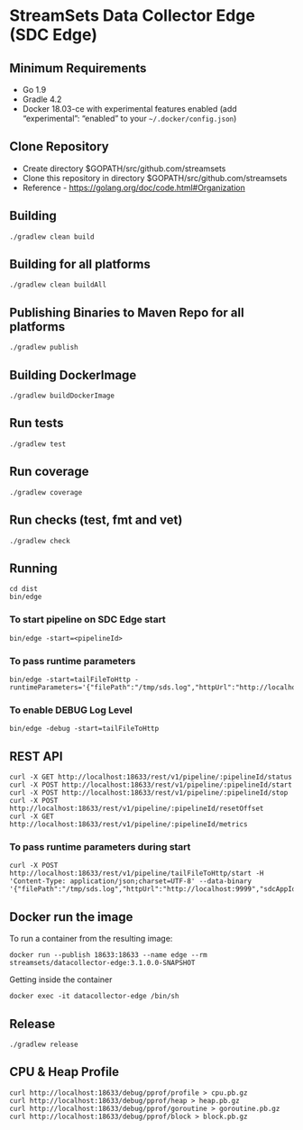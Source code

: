 # StreamSets Data Collector Edge (SDC Edge)

## Minimum Requirements

* Go 1.9
* Gradle 4.2
* Docker 18.03-ce with experimental features enabled (add “experimental”: “enabled” to your `~/.docker/config.json`)

## Clone Repository

* Create directory $GOPATH/src/github.com/streamsets
* Clone this repository in directory $GOPATH/src/github.com/streamsets
* Reference - https://golang.org/doc/code.html#Organization

## Building

    ./gradlew clean build

## Building for all platforms

    ./gradlew clean buildAll

## Publishing Binaries to Maven Repo for all platforms

    ./gradlew publish

## Building DockerImage

    ./gradlew buildDockerImage

## Run tests

    ./gradlew test

## Run coverage

    ./gradlew coverage

## Run checks (test, fmt and vet)

    ./gradlew check

## Running

    cd dist
    bin/edge

### To start pipeline on SDC Edge start

    bin/edge -start=<pipelineId>

### To pass runtime parameters

    bin/edge -start=tailFileToHttp -runtimeParameters='{"filePath":"/tmp/sds.log","httpUrl":"http://localhost:9999","sdcAppId":"sde"}'

### To enable DEBUG Log Level

    bin/edge -debug -start=tailFileToHttp

## REST API

    curl -X GET http://localhost:18633/rest/v1/pipeline/:pipelineId/status
    curl -X POST http://localhost:18633/rest/v1/pipeline/:pipelineId/start
    curl -X POST http://localhost:18633/rest/v1/pipeline/:pipelineId/stop
    curl -X POST http://localhost:18633/rest/v1/pipeline/:pipelineId/resetOffset
    curl -X GET http://localhost:18633/rest/v1/pipeline/:pipelineId/metrics

### To pass runtime parameters during start

    curl -X POST http://localhost:18633/rest/v1/pipeline/tailFileToHttp/start -H 'Content-Type: application/json;charset=UTF-8' --data-binary '{"filePath":"/tmp/sds.log","httpUrl":"http://localhost:9999","sdcAppId":"sde"}'

## Docker run the image

To run a container from the resulting image:

    docker run --publish 18633:18633 --name edge --rm streamsets/datacollector-edge:3.1.0.0-SNAPSHOT

Getting inside the container

    docker exec -it datacollector-edge /bin/sh

## Release

    ./gradlew release


## CPU & Heap Profile

    curl http://localhost:18633/debug/pprof/profile > cpu.pb.gz
    curl http://localhost:18633/debug/pprof/heap > heap.pb.gz
    curl http://localhost:18633/debug/pprof/goroutine > goroutine.pb.gz
    curl http://localhost:18633/debug/pprof/block > block.pb.gz
